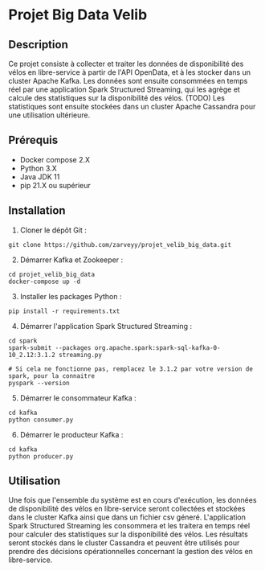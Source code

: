 # Projet Big Data Velib

## Description

Ce projet consiste à collecter et traiter les données de disponibilité des vélos en libre-service à partir de l'API OpenData, et à les stocker dans un cluster Apache Kafka. Les données sont ensuite consommées en temps réel par une application Spark Structured Streaming, qui les agrège et calcule des statistiques sur la disponibilité des vélos.
(TODO) Les statistiques sont ensuite stockées dans un cluster Apache Cassandra pour une utilisation ultérieure.

## Prérequis

- Docker compose 2.X
- Python 3.X
- Java JDK 11
- pip 21.X ou supérieur

## Installation

1. Cloner le dépôt Git :

```
git clone https://github.com/zarveyy/projet_velib_big_data.git
```

2. Démarrer Kafka et Zookeeper :

```
cd projet_velib_big_data
docker-compose up -d
```

3. Installer les packages Python :

```
pip install -r requirements.txt
```

4. Démarrer l'application Spark Structured Streaming :

```
cd spark
spark-submit --packages org.apache.spark:spark-sql-kafka-0-10_2.12:3.1.2 streaming.py
```
```
# Si cela ne fonctionne pas, remplacez le 3.1.2 par votre version de spark, pour la connaitre
pyspark --version
```

5. Démarrer le consommateur Kafka :

```
cd kafka
python consumer.py
```

6. Démarrer le producteur Kafka :

```
cd kafka
python producer.py
```

## Utilisation

Une fois que l'ensemble du système est en cours d'exécution, les données de disponibilité des vélos en libre-service seront collectées et stockées dans le cluster Kafka ainsi que dans un fichier csv géneré. L'application Spark Structured Streaming les consommera et les traitera en temps réel pour calculer des statistiques sur la disponibilité des vélos. Les résultats seront stockés dans le cluster Cassandra et peuvent être utilisés pour prendre des décisions opérationnelles concernant la gestion des vélos en libre-service.
